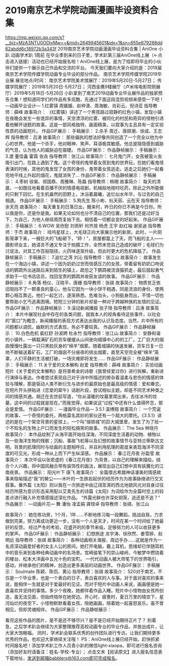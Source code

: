 
# 2019南京艺术学院动画漫画毕设资料合集
https://mp.weixin.qq.com/s?__biz=MzA3NTU0ODIxMw==&mid=2649945601&idx=1&sn=655e879288dd62abdd6c18972b3a343f 
2019南京艺术学院动画漫画毕设资料合集 | AniOne
小趴 动画学术趴 1周前
在毕业季到来的日子里，学术趴第三届AniOne线上展（←点击进入链接）活动也已经开始报名啦！AniOne线上展，是为了给即将毕业的小伙伴们提供一个展示自己作品和交流的平台。
今天我们要向大家介绍的是：2019届南京艺术学院传媒学院动画专业毕设的部分作品。
南京艺术学院传媒学院2019毕业展
展览地点/时间：
南京艺术学院美术馆展厅：2019年5月20日-5月27日；
传媒学院展厅：2019年5月20日-5月27日；
河西金鹰9楼展厅（卢米埃电影院侧展厅）2019年5月18日-5月26日
小趴拿到了南艺2019动画专业毕业展作品的独家预告合集！想知道同学们的作品有多炫酷，先通过下面这段混剪视频来感受一下吧！
—动画毕业设计—
1.红雾镇
周媛媛、赵梓潇、周海敏、肖彩云、倪诗亚
指导教师：薛峰
故事简介：
《红雾镇》讲述了一个男孩路过寂静的红色小镇，发现小镇在夜晚会发生一些诡异的事情，天空漂浮的红雾、被同化的村民和奇异的怪物引诱着他解开谜题的故事。这是一部风格独特，画面精美，以叙事为主且具有一定实验性质的动画短片。
作品GIF展示：
手稿展示：
2.杀手
周迁、唐撷潮、徐成、王志辉
指导教师：吕涛
故事简介：
那些偏执的想法好像共同创造了一个完全以他为中心的世界。他是一个杀手，他对眼神、笑声、耳语极其敏感。他总是隐隐感到威胁的气息，认为他人的威胁迫在眉睫。 
作品GIF展示：
作品静帧展示：
手稿展示：
3.渡
董佳鑫  霍霖  张垚
指导教师：张江山
故事简介：
七月鬼门开，女孩被萤火虫吸引出门，在路上遇到了鬼。这个奇怪的鬼带着女孩到鬼的世界玩，在她们看鬼怪表演的时候，其他的鬼发现了女孩的身份，鬼带着女孩逃走。逃走之后她们一起看完地平线上升起的烟花，鬼就消失了…
作品GIF展示：
作品静帧展示：
手稿展示：
4.枣树
徐昊、郑国鼎、周雅琳、陈磊
指导教师：韩栩
故事简介：
每天的清晨，一如既往地看着百播不厌的情感电视剧，机械般地按时吃药，除此之外所能做的只剩下回忆。在生机盎然的田野上，沐浴着晨曦，追忆似水年华，与过去的自己相遇。
作品GIF展示：
手稿展示：
5.狗先生
陈小彬、杭天茹、云在天
指导教师：余天亮
故事简介：
每天重复的日落日出，醒来时，昨日的你已不再是今日你。所以我是你，还是你是我。如果无论如何也分不清自己的位置，那我们还是过好当下，为自己，为他人继续周而复始下去。相信着一切都会变的好起来。
作品GIF展示：
手稿展示：
6.WOW
吴欣慰 刘雨轩 何齐煊 杨虎 王宇 赵红袖 谢吴迪
指导教师：于杰
故事简介：
哇呜星球上，大毛球正向大家展示他的新房。此时，一片阴影笼罩下来，一艘巨大的飞船砸下，“砰！”，房屋都震上了天。而飞船的主人——摄影师女主，她语言不通又专注于拍摄工作，全然未觉自己造成的破坏；毛球们为讨说法，对其工作百般阻挠，火药味逐渐升级，但此时更大的危机降临了。
作品静帧展示：
手稿展示：
7.追忆之湾
刘沁
指导教师：张江山
故事简介：
故事发生在一个海边小镇，讲述一个因为奶奶过世而倍感压力的女孩，带着留有奶奶口吻说话的鹦鹉外出迷路后来到陌生的镇上，疏忽之下鹦鹉被流浪猫抓走，最后鼓起勇气求助于一位书店店员，找回宝贵的鹦鹉并收获友谊的故事。
作品GIF展示：
作品静帧展示：
8.角落
杨仪、汪晓平、唐姗
指导教师：张祺
故事简介：
物质贫乏依旧阻挡不了一颗善良的童心，他与它因为一块小饼干相遇，同是流浪的身份，使两颗心相互靠近。他们一起乞讨，逐渐熟悉。危难当头，小狗挺身而出，不惜一切也要帮助小乞丐逃离困境。短短三分钟的影片却是一种对于跨越种族的友情的见证。
作品GIF展示：
作品静帧展示：
9.滚动新闻播报
张子琦
指导教师：吕涛
故事简介：
本片中展现社会中存在的各类问题，就我本人的视角看待这些事件，以社会的“窗口”为概念，新闻播报的表现方式表达出我的认识及态度。当然，片中所有的问题都以调侃，幽默的方式表现，务必不要较真。
作品GIF展示：
作品静帧展示：
10.白色危机
裴红舒 孙淑娉 杜永竹
指导教师：张江山
故事简介：
安静和谐的小镇外，一辆载满矿石的货车缓缓从山间驶向城镇中心的的工厂。工厂巨大的烟囱慢慢吐露出一只只黑脸灰身的“绵羊”烟雾。随着城镇的快速发展，货车日复一日地不断输送着矿石，工厂的烟囱不分昼夜的排出烟雾，直至天空完全被“绵羊”笼罩，人们平静的生活被打破，一场灾难即将发生......
作品GIF展示：
作品静帧展示：
手稿展示：
11.关于爱的文本解构
赵爱
指导教师：薛峰
故事简介：
实验动画短片《关于爱的文本解构》是将普希金的诗歌《我曾经爱过你》进行拆解，重新进行演绎与表达。作者尝试表现自己对于诗中所描述的掺杂着温柔与悲伤的情感的体验与理解，那是驱动人类不断衍生与进步的最原始也是最高级的情感：爱和眷恋。在短片开头拼贴进《恋爱的犀牛》话剧片段，尝试相似主题，却是不同艺术种类之间的情感共通。胡迁在去世前写道，“你从温暖的坟墓里爬出来，去往冰冷的坟墓，这中间的过程就是现在。”而我觉得，如果说这“过程”中还有什么值得怀念，那会是爱情。
作品GIF展示：
—漫画毕业作品—
3.5.1
温博翔
故事简介：
一个荒诞的故事，一个奇怪的委托，两格莫名其妙的家伙还有一个超大的摩托。《3.5.1》讲述的是在一个架空背景的星球上，一个叫“熔铁城”的巨大城堡里，发生了为了给一个不知名的生物上户口而发生的轻松搞笑的故事。
作品展示：
The Sea
林晓丹
故事简介：
本作品绘制了从海平面开始往深海，不同深度生活着的动物、植物以及一些海洋生物的残骸；沉船、事故飞机等以及幻想的故事情节与亚特兰蒂斯古文明。背景的肌理同时与绘画的主题相呼应，并且利用肌理的密度来表现海洋不同深度的可见光，形成一种从上而下产生纵深感。
作品展示：
春江花月夜
孙盈莹
故事简介：
本次毕设以张若虚的《春江花月夜》为背景，以自己的理解来描绘。结合个人兴趣，将中国风融合带有装饰性的画法，展现出自己幻想中具有妖魔化的江南夜景。
作品展示：
阳光叶下
唐飞
故事简介：
全篇借古希腊神话凄美的情感故事来隐喻描述“我”的舅公——木叶的一生跌宕起伏的经历作为为故事脉络进行交叉叙事。番外篇《太阳》则以我在一次旅途中由辽阔澎湃的西北地貌风光对自身过往经历所感为意识形态采用配以艾青先生的诗篇《太阳》为词绘作为全篇时空上的较差点进行融入补充情感描述深化作品。 “外露光鲜也许深处铜笼，逃还是不逃？”
作品展示：
—动画片花—
舞
潘怡 凌孟娟 龚锃卓
指导教师：张祺、张江山
     
故事简介：
她在练功房，1个月，1年......不断地练习每一段舞蹈，挑战自我，力求做到完美，努力离成功更近一步，没有一个人是天才，时间在某一个时间给了她最好的反馈， 经过严冬的考验，花盛开的的季节来临，足够努力的人可以收获更多的掌声。
作品GIF展示：
作品静帧展示：
幻想旅途
龙宇涛、徐欣然、姜雪婷、赵明远
指导教师：张祺
故事简介：
各种动画相关海报、周边手办……这就是作为一名资深动画爱好者的女主人公的房间。她打开电脑，戴上耳机，思绪却已伴随耳机中的音乐来到各种经典动画中的名场景。宫崎骏笔下的崇山峻岭、今敏梦中燃烧着的楼台、松本大洋画中五光十色的宝町。
一代代动画人被大师笔下的世界吸引，感动，并继承他们的精神，创造出更多美丽的动画世界。
作品GIF展示：
手稿展示：
Soulmate
陈颖、陈侃、黄沁
指导教师：张祺
故事简介：
520对于南艺，不仅是一个毕业季，也是一个表白的日子，表白喜欢的人与事。对于面对喜欢的事来说，能相伴一生就是对于爱最好的见证。而对于短片中动画人来说，画画便是她一直喜欢并坚持的事情。多少个夜晚，她都伴着作品入睡。短片中小怪物由女孩所创造，虽无法见面，但始终陪伴在她旁边。开心时，疲惫时，夏日万里的晴空下，星河灿烂的夜空下，小怪物默默看着女孩，陪她画画，陪着她一起喜怒哀乐。虽不曾相见，但却灵魂相伴。
作品GIF展示：
作品静帧展示：
        
看完这些作品的图片，是不是还不够尽兴？是不是已经开始期待正片了？
别着急，之后学术趴会继续为大家整理推荐高校动画专业的毕业作品，并放出成片，让大家大饱眼福。
同时，学术趴会联系优秀的创作团队进行专访。让我们期待更多优秀的作品，也欢迎大家继续关注哦！
PS：AniOne线上展已经开始，赶快抓紧时间报名吧！添加学术趴工作人员青小趴的微信light-xiaopa，即可进行报名咨询（添加好友时请备注：姓名-学校-专业）；
点击文末【阅读原文】进入报名信息表下载地址，发送到邮箱babblers@163.com即可完成报名。